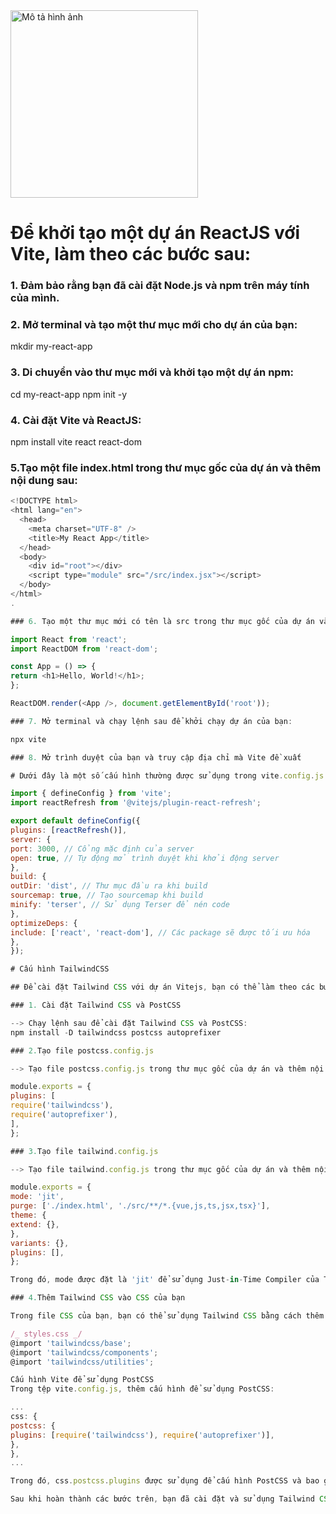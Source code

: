 <img src="https://user-images.githubusercontent.com/86196042/229306137-39955f86-026b-4ad7-829e-be0d6917ee2e.png" alt="Mô tả hình ảnh" height="300">

# Để khởi tạo một dự án ReactJS với Vite, làm theo các bước sau:

### 1. Đảm bảo rằng bạn đã cài đặt Node.js và npm trên máy tính của mình.

### 2. Mở terminal và tạo một thư mục mới cho dự án của bạn:

mkdir my-react-app

### 3. Di chuyển vào thư mục mới và khởi tạo một dự án npm:

cd my-react-app
npm init -y

### 4. Cài đặt Vite và ReactJS:

npm install vite react react-dom

### 5.Tạo một file index.html trong thư mục gốc của dự án và thêm nội dung sau:
```javascript
<!DOCTYPE html>
<html lang="en">
  <head>
    <meta charset="UTF-8" />
    <title>My React App</title>
  </head>
  <body>
    <div id="root"></div>
    <script type="module" src="/src/index.jsx"></script>
  </body>
</html>
.

### 6. Tạo một thư mục mới có tên là src trong thư mục gốc của dự án và tạo một file có tên là index.jsx trong đó:

import React from 'react';
import ReactDOM from 'react-dom';

const App = () => {
return <h1>Hello, World!</h1>;
};

ReactDOM.render(<App />, document.getElementById('root'));

### 7. Mở terminal và chạy lệnh sau để khởi chạy dự án của bạn:

npx vite

### 8. Mở trình duyệt của bạn và truy cập địa chỉ mà Vite đề xuất

# Dưới đây là một số cấu hình thường được sử dụng trong vite.config.js:

import { defineConfig } from 'vite';
import reactRefresh from '@vitejs/plugin-react-refresh';

export default defineConfig({
plugins: [reactRefresh()],
server: {
port: 3000, // Cổng mặc định của server
open: true, // Tự động mở trình duyệt khi khởi động server
},
build: {
outDir: 'dist', // Thư mục đầu ra khi build
sourcemap: true, // Tạo sourcemap khi build
minify: 'terser', // Sử dụng Terser để nén code
},
optimizeDeps: {
include: ['react', 'react-dom'], // Các package sẽ được tối ưu hóa
},
});

# Cấu hình TailwindCSS

## Để cài đặt Tailwind CSS với dự án Vitejs, bạn có thể làm theo các bước sau:

### 1. Cài đặt Tailwind CSS và PostCSS

--> Chạy lệnh sau để cài đặt Tailwind CSS và PostCSS:
npm install -D tailwindcss postcss autoprefixer

### 2.Tạo file postcss.config.js

--> Tạo file postcss.config.js trong thư mục gốc của dự án và thêm nội dung sau:

module.exports = {
plugins: [
require('tailwindcss'),
require('autoprefixer'),
],
};

### 3.Tạo file tailwind.config.js

--> Tạo file tailwind.config.js trong thư mục gốc của dự án và thêm nội dung sau:

module.exports = {
mode: 'jit',
purge: ['./index.html', './src/**/*.{vue,js,ts,jsx,tsx}'],
theme: {
extend: {},
},
variants: {},
plugins: [],
};

Trong đó, mode được đặt là 'jit' để sử dụng Just-in-Time Compiler của Tailwind CSS, purge được cấu hình để xóa các lớp không sử dụng khi build dự án và chỉ giữ lại các lớp được sử dụng trong các tệp HTML và JavaScript, theme được sử dụng để định nghĩa các biến và mở rộng các thuộc tính của Tailwind CSS, variants và plugins được sử dụng để cấu hình các biến và plugin của Tailwind CSS.

### 4.Thêm Tailwind CSS vào CSS của bạn

Trong file CSS của bạn, bạn có thể sử dụng Tailwind CSS bằng cách thêm các lớp CSS vào các phần tử HTML. Ví dụ:

/_ styles.css _/
@import 'tailwindcss/base';
@import 'tailwindcss/components';
@import 'tailwindcss/utilities';

Cấu hình Vite để sử dụng PostCSS
Trong tệp vite.config.js, thêm cấu hình để sử dụng PostCSS:

...
css: {
postcss: {
plugins: [require('tailwindcss'), require('autoprefixer')],
},
},
...

Trong đó, css.postcss.plugins được sử dụng để cấu hình PostCSS và bao gồm Tailwind CSS và Autoprefixer.

Sau khi hoàn thành các bước trên, bạn đã cài đặt và sử dụng Tailwind CSS với dự án Vitejs của mình.
